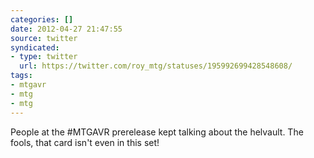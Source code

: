 ```yaml
---
categories: []
date: 2012-04-27 21:47:55
source: twitter
syndicated:
- type: twitter
  url: https://twitter.com/roy_mtg/statuses/195992699428548608/
tags:
- mtgavr
- mtg
- mtg
---
```


People at the #MTGAVR prerelease kept talking about the helvault. The fools, that card isn't even in this set!
